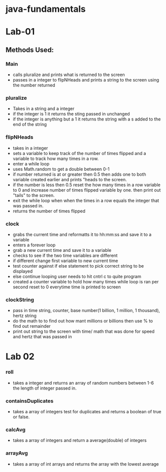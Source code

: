 # java-fundamentals

# Lab-01

## Methods Used:

### Main
- calls pluralize and prints what is returned to the screen
- passes in a integer to flipNHeads and prints a string to the screen using the number returned

### pluralize
- Takes in a string and a integer 
- if the integer is 1 it returns the sting passed in unchanged
- if the integer is anything but a 1 it returns the string with a s added to the end of the string

### flipNHeads
- takes in a integer
- sets a variable to keep track of the number of times flipped and a variable to track how many times in a row.
- enter a while loop
- uses Math.random to get a double between 0-1
- if number returned is at or greater then 0.5 then adds one to both variable created earlier and prints "heads to the screen.
- if the number is less then 0.5 reset the how many times in a row variable to 0 and increase number of times flipped variable by one. then print out "tails" to the screen.
- exit the while loop when when the times in a row equals the integer that was passed in.
- returns the number of times flipped

### clock
- grabs the current time and reformatts it to hh:mm:ss and save it to a variable
- enters a forever loop
- grab a new current time and save it to a variable
- checks to see if the two time variables are different
- if different change first variable to new current time
- test counter against if else statement to pick correct string to be displayed
- else continue looping user needs to hit cntrl c to quite program
- created a counter variable to hold how many times while loop is ran per second reset to 0 everytime time is printed to screen

### clockString
- pass in time string, counter, base number(1 billion, 1 million, 1 thousand), hertz string
- do the math to to find out how mant millions or billions then use % to find out remainder
- print out string to the screen with time/ math that was done for speed and hertz that was passed in


# Lab 02

### roll
- takes a integer and returns an array of random numbers between 1-6 the length of integer passed in.

### containsDuplicates
- takes a array of integers test for duplicates and returns a boolean of true or false.

### calcAvg
- takes a array of integers and return a average(double) of integers

### arrayAvg
- takes a array of int arrays and returns the array with the lowest average